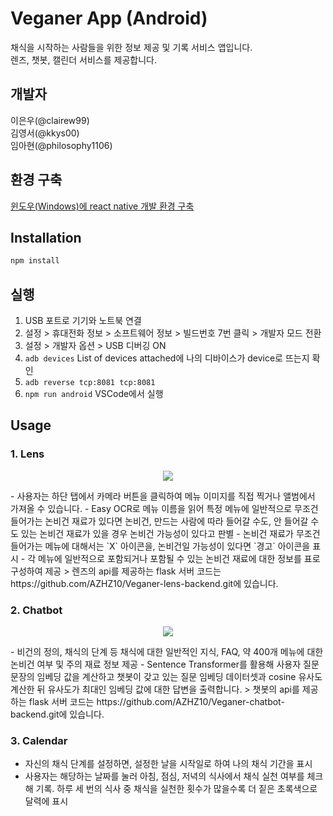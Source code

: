 # Veganer App (Android)
채식을 시작하는 사람들을 위한 정보 제공 및 기록 서비스 앱입니다.  
렌즈, 챗봇, 캘린더 서비스를 제공합니다.

## 개발자
이은우(@clairew99)  
김영서(@kkys00)  
임아현(@philosophy1106)

## 환경 구축
[윈도우(Windows)에 react native 개발 환경 구축](https://dev-yakuza.posstree.com/ko/react-native/install-on-windows/)

## Installation

```bash
npm install
```

## 실행
1. USB 포트로 기기와 노트북 연결
2. 설정 > 휴대전화 정보 > 소프트웨어 정보 > 빌드번호 7번 클릭 > 개발자 모드 전환
3. 설정 > 개발자 옵션 > USB 디버깅 ON
4. `adb devices` List of devices attached에 나의 디바이스가 device로 뜨는지 확인
5. `adb reverse tcp:8081 tcp:8081`
6. `npm run android` VSCode에서 실행

## Usage
### 1. Lens
<p align="center">
    <img src="https://user-images.githubusercontent.com/88617509/206687550-3c5d8809-7939-4e49-be6d-38edfa567906.gif">
</p>
- 사용자는 하단 탭에서 카메라 버튼을 클릭하여 메뉴 이미지를 직접 찍거나 
앨범에서 가져올 수 있습니다.
- Easy OCR로 메뉴 이름을 읽어 특정 메뉴에 일반적으로 무조건 들어가는 논비건 재료가 있다면 논비건, 만드는 사람에 따라 들어갈 수도, 안 들어갈 수도 있는 논비건 재료가 있을 경우 
논비건 가능성이 있다고 판별
- 논비건 재료가 무조건 들어가는 메뉴에 대해서는 `X` 아이콘을, 논비건일 가능성이 있다면 `경고` 아이콘을 표시
- 각 메뉴에 일반적으로 포함되거나 포함될 수 있는 논비건 재료에 대한 정보를 
표로 구성하여 제공
> 렌즈의 api를 제공하는 flask 서버 코드는 https://github.com/AZHZ10/Veganer-lens-backend.git에 있습니다.

### 2. Chatbot
<p align="center">
    <img src="https://user-images.githubusercontent.com/88617509/206691262-54848169-4f04-4949-a8e1-5cff968ae25a.gif">
</p>
- 비건의 정의, 채식의 단계 등 채식에 대한 일반적인 지식, FAQ, 약 400개 메뉴에 대한 논비건 여부 및 주의 재료 정보 제공
- Sentence Transformer를 활용해 사용자 질문 문장의 임베딩 값을 계산하고 챗봇이 갖고 있는 질문 임베딩 데이터셋과 cosine 유사도 계산한 뒤 유사도가 최대인 임베딩 값에 대한 답변을 출력합니다.
> 챗봇의 api를 제공하는 flask 서버 코드는 https://github.com/AZHZ10/Veganer-chatbot-backend.git에 있습니다.

### 3. Calendar
- 자신의 채식 단계를 설정하면, 설정한 날을 시작일로 하여 나의 채식 기간을 표시
- 사용자는 해당하는 날짜를 눌러 아침, 점심, 저녁의 식사에서 채식 실천 여부를 체크 해 기록. 하루 세 번의 식사 중 채식을 실천한 횟수가 많을수록 더 짙은 초록색으로 달력에 표시